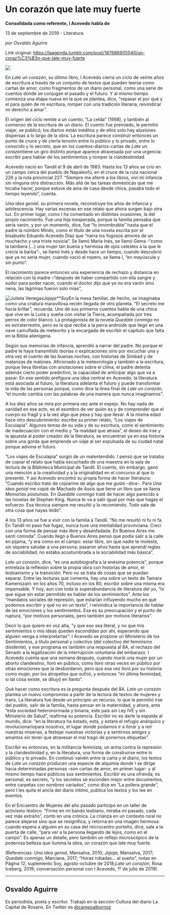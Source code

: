 # Un corazón que late muy fuerte

**Consolidada como referente, I Acevedo habla de**

13 de septiembre de 2019 - Literatura

_por Osvaldo Aguirre_

Link original: https://laagenda.tumblr.com/post/187686905540/un-coraz%C3%B3n-que-late-muy-fuerte

![](https://64.media.tumblr.com/8a923c195bb6385baf9fb53511c7acc6/8b56ba93ade8943e-e6/s500x750/b2113b56af57bca8395f1a4127391cd2cb36f765.png)

En *Late un corazón*, su último libro, I Acevedo cierra un ciclo de veinte años de escritura a través de un conjunto de textos que pueden leerse como cartas de amor, como fragmentos de un diario personal, como una serie de cuentos donde se conjugan el pasado y el futuro. Y al mismo tiempo comienza una etapa nueva en la que se plantea, dice, “repasar el por qué y el para quién de mi escritura, romper con una tradición literaria, reivindicar mi derecho a amar”.

El origen del ciclo remite a un cuento, “La celda” (1998), y también al comienzo de la escritura de un diario. El cuento fue premiado, le permitió viajar, se publicó; los diarios están inéditos y de ellos solo hay alusiones dispersas a lo largo de la obra. La escritura parece construir entonces un punto de cruce y de cierta tensión entre lo público y lo privado, entre lo conocido y lo secreto, que en los cuentos-diarios-cartas de *Late un corazón*tiene un giro distinto porque aparece atravesada por una urgencia: escribir para hablar de los sentimientos y romper la clandestinidad.

Acevedo nació en Tandil el 9 de abril de 1983. Hasta los 13 años se crio en un campo cerca del pueblo de Napaleofú, en el cruce de la ruta nacional 226 y la ruta provincial 227. “Siempre me aferré a los libros, viví mi infancia sin ninguna otra distracción. Más allá de las tareas domésticas que me tocaba hacer, porque estuve de ama de casa desde chica, pasaba todo el tiempo leyendo”, cuenta.

*Una idea genial*, su primera novela, reconstruye los años de infancia y adolescencia. Hay varias escenas en ese relato que ahora surgen bajo otra luz. En primer lugar, como I ha comentado en distintas ocasiones, la del propio nacimiento. Fue una hija inesperada, porque la familia pensaba que sería varón, y por un momento, dice, fue “lo innombrable” hasta que el padre la nombró Minés, como el título de una novela escrita por el bisabuelo Eduardo Acevedo Díaz que “narra los fogosos amores de un muchacho y una triste novicia”. Se llamó María Inés, se llamó Gema -“como la tambera (…) una mujer tan buena y hermosa de ojos celestes a la que le crecía la barba”-, se llamó Inés y desde hace un tiempo, cuando descubrió que ya no sería mujer, cuando vació el ropero, se llama I, “en mayúscula y sin punto”.

El nacimiento parece entonces una experiencia de rechazo y distancia en relación con la madre –“después de haber compartido con ella sangre y sudor para poder nacer, cuando el doctor dijo que yo no era varón sino nena, las lágrimas fueron solo mías”, 

![Julieta Venegas](https://64.media.tumblr.com/0be7b1105767449c1e1dcb65f7b0e10a/8b56ba93ade8943e-1e/s250x400/34c922e5b3aefc707d85cf73a228c4ab5d3fba16.png)*Jajaja**Soy*En la mesa familiar, de hecho, se imaginaba como una criatura maravillosa recién llegada de otro planeta. “El secreto me hacía brillar”, recuerda. Uno de sus primeros cuentos habla de una chica que vive en la Luna y sueña con visitar la Tierra, acompañada por tres perros de color blanco. La protagonista de la novela *Quedate conmigo* no es extraterrestre, pero es la que recibe a la perra androide que llegó en una nave camuflada de meteorito y la encargada de escribir el capítulo que falta en la Biblia alienígena.

Según sus memorias de infancia, aprendió a narrar del padre. No porque el padre le haya transmitido teorías o explicaciones sino por escuchar una y otra vez el cuento de las buenas noches, con historias de Simbad y de matanzas de malones. Aficionado a la meteorología y también a la escritura, porque lleva libretas con anotaciones sobre el clima, el padre detenta además cierto poder predictivo, la capacidad de anticipar algo que va a pasar. En ese sentido prefigura una idea central en Acevedo: la literatura está asociada al futuro, la literatura adelanta el futuro y puede transformar la vida de las personas porque, como dice la línea final de *Late un corazón*, “el mundo cambia con las palabras de una manera que nunca imaginamos”.

A los diez años se mira por primera vez ante el espejo. No hay nada de vanidad en ese acto, es el asombro de ver quién es y de comprender que el cuerpo es frágil y a la vez algo que pesa y hay que llevar. A la misma edad hace otro descubrimiento: escribe su primer relato, “Los viajes de Esculapia”. Algunos temas de su vida y de su escritura, como el sentimiento de inadecuación con el medio y “la realidad que atrasa”, el deseo de irse y la apuesta al poder creador de la literatura, se encuentran ya en esa historia sobre una gorda que emprende un viaje al ser expulsada de su ciudad natal porque adivina el futuro.

“Los viajes de Esculapia” surgió de un malentendido. I pensó que se trataba de copiar el relato que había escuchado de una maestra en la sala de lectura de la Biblioteca Municipal de Tandil. El cuento, sin embargo, ganó una mención a la creatividad y a la originalidad en el concurso al que lo presentó. Y así Acevedo encontró su propia forma de hacer literatura: “Cuando escribo trato de copiarme de algo que me gustó –dice-. Para *Una idea genial* me copié de Machado de Assis que tiene un libro que se llama *Memorias póstumas*. En *Quedate conmigo* traté de hacer algo parecido a las novelas de Stephen King. Nunca te va a salir igual por más que hagas el esfuerzo. Esa técnica siempre me resultó y la recomiendo. Todo sale de otra cosa que hayas leído”.

A los 13 años se fue a vivir con la familia a Tandil. “No me resultó ni fu ni fa. En Tandil mi paso fue fugaz, nunca tuve una mentalidad provinciana. Crecí con una forma de pensar más libre y desenfadada. En Buenos Aires me sentí cómoda”. Cuando llegó a Buenos Aires pensó que podía salir a la calle en pijama, “y era como en el campo: estar libre, sin que nadie te moleste, sin siquiera saludar a una persona; pasaron años hasta que aprendí reglas de sociabilidad, no estaba acostumbrada a la sociabilidad más básica”.

*Late un corazón*, dice, “es una autobiografía a la enésima potencia”, porque entrelaza la reflexión sobre la propia obra con historias de amor, el lesbianismo y la transición. Pero no se trata de cosas que se puedan separar. Entre las lecturas que comenta, hay una sobre un texto de Tamara Kamenszain: en los años 70, incluso en los 80, escribir sobre una misma era impensable. Y hoy, aun con toda la superabundancia de literatura del yo, “lo que sigue sin estar permitido es hablar de los sentimientos”. Ante los “mandatos sociales de represión, que estarían influyendo mucho en qué podemos escribir y qué no en un texto”, I reivindica la importancia de hablar de las emociones y los sentimientos. Esa es su preocupación y el punto de ruptura, “por motivos personales, pero también por motivos literarios”.

Decir lo que quiere en voz alta, “y que eso sea literal, y no que mis sentimientos o mis ideas queden escondidas por ahí, esperando que alguien venga a interpretarlas”: I Acevedo se propone un Ministerio de los Sentimientos, a título personal y colectivo (del colectivo del feminismo disidente), y ese programa es también una respuesta al 8A, el rechazo del Senado a la legalización de la interrupción voluntaria del embarazo. I Acevedo cuenta que una semana después, cuando murió una mujer por un aborto clandestino, lloró en público, como lloró otras veces en público por otras emociones que la desbordaron, pero que esa vez lloró por su historia como mujer, por los atropellos que sufrió, y entonces “mi última feminidad, si tal cosa existe, se diluyó en llanto”. 

Qué hacer como escritora es la pregunta después del 8A. *Late un corazón* plantea un nuevo compromiso a partir de la lectura de textos de mujeres y trans. La literatura fue desde un principio un recurso, lo que le permitió irse del pueblo, salir de la familia, hasta pensar en la maternidad, y ahora, ante “esta sociedad heteronormada y binaria, este país sin Ley IVE y sin Ministerio de Salud”, reafirma su potencia. Escribir no es darle la espalda al mundo, dice: “en la literatura ha estado, está, y estará el refugio anárquico y revolucionariopara nosotrxs, el lugar donde podamos ir a llorar y a reír nuestras miserias, a festejar nuestras victorias y a sentirnos amigxs y amantxs sin tener que atravesar el mal trago de ponernos etiquetas”.

Escribir es entonces, en la militancia feminista, un arma contra la represión y la clandestinidad y, en la literatura, una forma de construirse entre lo público y lo privado. En continuo vaivén entre la carta y el diario, los textos de *Late un corazón* producen una especie de alquimia donde I se dirige hacia determinadas personas –son cartas de amor, en primer lugar- y al mismo tiempo hace públicos sus sentimientos. Escribir es una ofrenda, es personal, es secreto, “y los secretos se esconden mejor entre documentos, entre carpetas con nombres variados”, como dice en “La pollera grande”, pero I les quita el ancla del diario íntimo, publica los textos y los lee en eventos. 

En el Encuentro de Mujeres del año pasado participó en un taller de activismo lésbico. “Firme en mi bando lesbiano, miraba mi pasado, cada vez más extraño”, contó en una crónica. La crianza en un contexto rural no parece alejarse sino que se resignifica, y retorna en una imagen hermosa: cuando espera a alguien en su casa del microcentro porteño, dice, sale a la puerta de calle, “para ver a la persona llegando de lejos, como en el campo”. Es apenas un detalle, pero también un reflejo microscópico de la poderosa belleza que ilumina la obra, un corazón que late muy fuerte.

(Referencias: *Una idea genial*, Mansalva, 2010; *Jajaja*, Mansalva, 2017; *Quedate conmigo*, Marciana, 2017; “Horas robadas… al sueño”, notas en Página 12, suplemento Soy, agosto-octubre de 2018;*Late un corazón*, Rosa Iceberg, 2019; conversación personal con I Acevedo, 1° de julio de 2019).



---

Osvaldo Aguirre
---------------

 Es periodista, poeta y escritor. Trabajó en la sección Cultura del diario La Capital de Rosario. En Twitter es [@campoalbornoz](https://twitter.com/campoalbornoz) 

